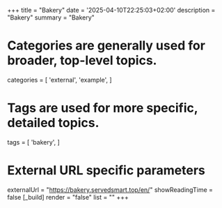 +++
title = "Bakery"
date = '2025-04-10T22:25:03+02:00'
description = "Bakery"
summary = "Bakery"
# Categories are generally used for broader, top-level topics.
categories = [
 'external',
 'example',
]
# Tags are used for more specific, detailed topics.
tags = [
 'bakery',
]
# External URL specific parameters
externalUrl = "https://bakery.servedsmart.top/en/"
showReadingTime = false
[_build]
render = "false"
list = ""
+++
